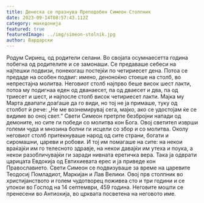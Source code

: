 ```yaml
---
title: Денеска се празнува Преподобен Симеон Столпник
date: 2023-09-14T08:57:43.112Z
category: македонија
featured: true
featuredImage: ../img/simeon-stolnik.jpg
author: Вардарски
---
```

<!--StartFragment-->

Родум Сириец, од родители селани. Во својата осумнаесетта година побегна од родителите и се замонаши. Се предаваше себеси на најтешки подвизи, понекогаш постејќи по четириесет дена. Потоа се предаде на особен подвиг: имено, деноноќно стоеше на столб, во непрестајна молитва. Неговиот столб најпрво беше висок шест лакти, потоа му подигнаа еден од дванаесет, па од дваесет и два, па од триесет и шест, и најпосле столб висок четириесет лакти. Мајка му Марта двапати доаѓаше да го види, но тој не ја примаше, туку од столбот ѝ рече: „Не ме вознемирувај сега, мајко, ако се удостојам ќе се видиме во оној свет.“ Свети Симеон претрпе безбројни напади од демоните, но сите ги победи со молитва кон Бога. Овој светител изврши големи чуда и мнозина болни ги исцели со збор и со молитва. Околу неговиот столб притекнуваше народ од сите страни, богати и сиромашни, цареви и робови. И тој им помагаше на сите: на некои враќајќи им го телесното здравје, на некои давајќи им утеха и поука, а некои разобличувајќи ги заради нивната еретичка вера. Така ја одврати царицата Евдокија од Евтихиевата ерес и ја приведе кон Православието. Свети Симеон се подвизуваше за време на царевите Теодосиј Помладиот, Маркијан и Лав Велики. Овој прв столпник во христијанството и голем чудотворец поживеа сто и три години и се упокои во Господ на 14 септември, 459 година. Неговите мошти се пренесени во Антиохија, во црквата посветена на неговото име.

<!--EndFragment-->